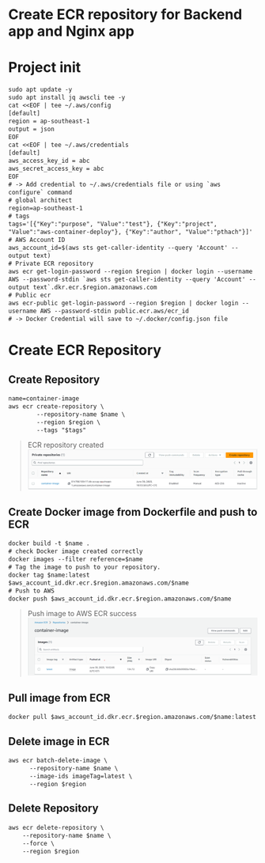 **Create ECR repository for Backend app and Nginx app**
=======================================================

# Project init

```shell
sudo apt update -y
sudo apt install jq awscli tee -y
cat <<EOF | tee ~/.aws/config
[default]
region = ap-southeast-1
output = json
EOF
cat <<EOF | tee ~/.aws/credentials
[default]
aws_access_key_id = abc
aws_secret_access_key = abc
EOF
# -> Add credential to ~/.aws/credentials file or using `aws configure` command
# global architect
region=ap-southeast-1
# tags
tags='[{"Key":"purpose", "Value":"test"}, {"Key":"project", "Value":"aws-container-deploy"}, {"Key":"author", "Value":"pthach"}]'
# AWS Account ID
aws_account_id=$(aws sts get-caller-identity --query 'Account' --output text)
# Private ECR repository
aws ecr get-login-password --region $region | docker login --username AWS --password-stdin `aws sts get-caller-identity --query 'Account' --output text`.dkr.ecr.$region.amazonaws.com
# Public ecr
aws ecr-public get-login-password --region $region | docker login --username AWS --password-stdin public.ecr.aws/ecr_id
# -> Docker Credential will save to ~/.docker/config.json file
```

# Create ECR Repository
## Create Repository
```shell
name=container-image
aws ecr create-repository \
        --repository-name $name \
        --region $region \
        --tags "$tags"
```
> ECR repository created
> ![ECR repository created](./img/ECR-created.png "ECR repository created success")

## Create Docker image from Dockerfile and push to ECR
```shell
docker build -t $name .
# check Docker image created correctly
docker images --filter reference=$name
# Tag the image to push to your repository.
docker tag $name:latest $aws_account_id.dkr.ecr.$region.amazonaws.com/$name
# Push to AWS
docker push $aws_account_id.dkr.ecr.$region.amazonaws.com/$name
```
> Push image to AWS ECR success
![](./img/ECR-pushed-success.png)

## Pull image from ECR
```shell
docker pull $aws_account_id.dkr.ecr.$region.amazonaws.com/$name:latest
```

## Delete image in ECR
```shell
aws ecr batch-delete-image \
      --repository-name $name \
      --image-ids imageTag=latest \
      --region $region
```

## Delete Repository
```shell
aws ecr delete-repository \
    --repository-name $name \
    --force \
    --region $region
```